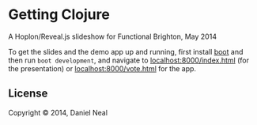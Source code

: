 # Getting Clojure

A Hoplon/Reveal.js slideshow for Functional Brighton, May 2014

To get the slides and the demo app up and running, first install [boot](https://github.com/tailrecursion/boot)
and then run `boot development`, and navigate to [localhost:8000/index.html](localhost:8000/index.html) (for the presentation) or [localhost:8000/vote.html](localhost:8000/vote.html) for the app.


## License

Copyright © 2014, Daniel Neal

